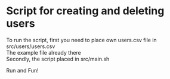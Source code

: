 # Script for creating and deleting users
To run the script, first you need to place own users.csv file in src/users/users.csv  
The example file already there  
Secondly, the script placed in src/main.sh

Run and Fun!
